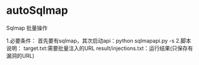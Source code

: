 # autoSqlmap
Sqlmap 批量操作

1.必要条件：
  首先要有sqlmap，其次启动api：python sqlmapapi.py -s
2.脚本说明：
  target.txt:需要批量注入的URL
  result/injections.txt：运行结果(只保存有漏洞的URL)

